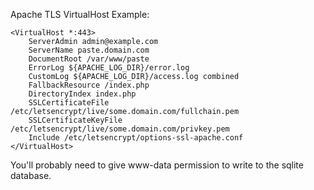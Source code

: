 Apache TLS VirtualHost Example:

```
<VirtualHost *:443>
	ServerAdmin admin@example.com
	ServerName paste.domain.com
	DocumentRoot /var/www/paste
	ErrorLog ${APACHE_LOG_DIR}/error.log
	CustomLog ${APACHE_LOG_DIR}/access.log combined
	FallbackResource /index.php
	DirectoryIndex index.php
	SSLCertificateFile /etc/letsencrypt/live/some.domain.com/fullchain.pem
	SSLCertificateKeyFile /etc/letsencrypt/live/some.domain.com/privkey.pem
	Include /etc/letsencrypt/options-ssl-apache.conf
</VirtualHost>
```

You'll probably need to give www-data permission to write to the sqlite database.
